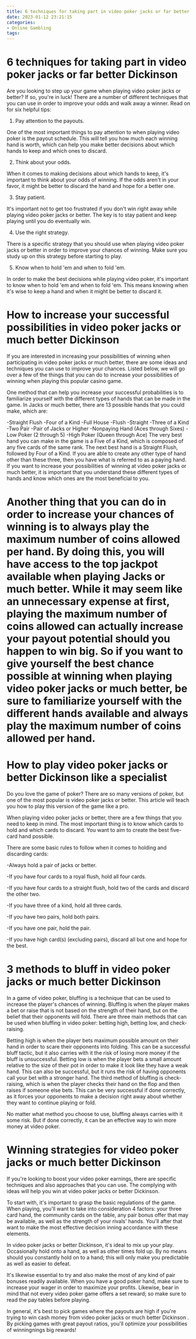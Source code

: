 ```yaml
---
title: 6 techniques for taking part in video poker jacks or far better Dickinson
date: 2023-01-12 23:21:15
categories:
- Online Gambling
tags:
---
```



#  6 techniques for taking part in video poker jacks or far better Dickinson

Are you looking to step up your game when playing video poker jacks or better? If so, you're in luck! There are a number of different techniques that you can use in order to improve your odds and walk away a winner. Read on for six helpful tips:

1. Pay attention to the payouts.

One of the most important things to pay attention to when playing video poker is the payout schedule. This will tell you how much each winning hand is worth, which can help you make better decisions about which hands to keep and which ones to discard.

2. Think about your odds.

When it comes to making decisions about which hands to keep, it's important to think about your odds of winning. If the odds aren't in your favor, it might be better to discard the hand and hope for a better one.

3. Stay patient.

It's important not to get too frustrated if you don't win right away while playing video poker jacks or better. The key is to stay patient and keep playing until you do eventually win.

4. Use the right strategy.

There is a specific strategy that you should use when playing video poker jacks or better in order to improve your chances of winning. Make sure you study up on this strategy before starting to play.

5. Know when to hold 'em and when to fold 'em.

In order to make the best decisions while playing video poker, it's important to know when to hold 'em and when to fold 'em. This means knowing when it's wise to keep a hand and when it might be better to discard it.

#  How to increase your successful possibilities in video poker jacks or much better Dickinson

If you are interested in increasing your possibilities of winning when participating in video poker jacks or much better, there are some ideas and techniques you can use to improve your chances. Listed below, we will go over a few of the things that you can do to increase your possibilities of winning when playing this popular casino game.

One method that can help you increase your successful probabilities is to familiarize yourself with the different types of hands that can be made in the game. In Jacks or much better, there are 13 possible hands that you could make, which are:

-Straight Flush
-Four of a Kind
-Full House
-Flush
-Straight
-Three of a Kind
-Two Pair
-Pair of Jacks or Higher
-Nonpaying Hand (Aces through Sixes)
-Low Poker (2 through 5)
-High Poker (Queen through Ace)
The very best hand you can make in the game is a Five of a Kind, which is composed of any five cards of the same rank. The next best hand is a Straight Flush, followed by Four of a Kind. If you are able to create any other type of hand other than these three, then you have what is referred to as a paying hand. If you want to increase your possibilities of winning at video poker jacks or much better, it is important that you understand these different types of hands and know which ones are the most beneficial to you. 
# Another thing that you can do in order to increase your chances of winning is to always play the maximum number of coins allowed per hand. By doing this, you will have access to the top jackpot available when playing Jacks or much better. While it may seem like an unnecessary expense at first, playing the maximum number of coins allowed can actually increase your payout potential should you happen to win big.   So if you want to give yourself the best chance possible at winning when playing video poker jacks or much better, be sure to familiarize yourself with the different hands available and always play the maximum number of coins allowed per hand.

#  How to play video poker jacks or better Dickinson like a specialist

Do you love the game of poker? There are so many versions of poker, but one of the most popular is video poker jacks or better. This article will teach you how to play this version of the game like a pro.

When playing video poker jacks or better, there are a few things that you need to keep in mind. The most important thing is to know which cards to hold and which cards to discard. You want to aim to create the best five-card hand possible.

There are some basic rules to follow when it comes to holding and discarding cards:

-Always hold a pair of jacks or better.

-If you have four cards to a royal flush, hold all four cards.

-If you have four cards to a straight flush, hold two of the cards and discard the other two.

-If you have three of a kind, hold all three cards.

-If you have two pairs, hold both pairs.

-If you have one pair, hold the pair.

-If you have high card(s) (excluding pairs), discard all but one and hope for the best.

















#  3 methods to bluff in video poker jacks or much better Dickinson

In a game of video poker, bluffing is a technique that can be used to increase the player's chances of winning. Bluffing is when the player makes a bet or raise that is not based on the strength of their hand, but on the belief that their opponents will fold. There are three main methods that can be used when bluffing in video poker: betting high, betting low, and check-raising.

Betting high is when the player bets maximum possible amount on their hand in order to scare their opponents into folding. This can be a successful bluff tactic, but it also carries with it the risk of losing more money if the bluff is unsuccessful. Betting low is when the player bets a small amount relative to the size of their pot in order to make it look like they have a weak hand. This can also be successful, but it runs the risk of having opponents call your bet with a stronger hand. The third method of bluffing is check-raising, which is when the player checks their hand on the flop and then raises if someone else bets. This can be very successful if done correctly, as it forces your opponents to make a decision right away about whether they want to continue playing or fold.

No matter what method you choose to use, bluffing always carries with it some risk. But if done correctly, it can be an effective way to win more money at video poker.

#  Winning strategies for video poker jacks or much better Dickinson

If you're looking to boost your video poker earnings, there are specific techniques and also approaches that you can use. The complying with ideas will help you win at video poker jacks or better Dickinson.

To start with, it's important to grasp the basic regulations of the game. When playing, you'll want to take into consideration 4 factors: your three card hand, the community cards on the table, any pair bonus offer that may be available, as well as the strength of your rivals' hands. You'll after that want to make the most effective decision inning accordance with these elements.

In video poker jacks or better Dickinson, it's ideal to mix up your play. Occasionally hold onto a hand, as well as other times fold up. By no means should you constantly hold on to a hand; this will only make you predictable as well as easier to defeat.

It's likewise essential to try and also make the most of any kind of pair bonuses readily available. When you have a good poker hand, make sure to increase your wager in order to maximize your profits. Likewise, bear in mind that not every video poker game offers a set reward; so make sure to read the pay tables before playing.

In general, it's best to pick games where the payouts are high if you're trying to win cash money from video poker jacks or much better Dickinson . By picking games with great payout ratios, you'll optimize your possibilities of winningnings big rewards!